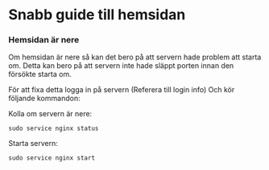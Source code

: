 # Snabb guide till hemsidan

### Hemsidan är nere
Om hemsidan är nere så kan det bero på att servern hade problem att starta om. Detta kan bero på att servern inte hade släppt porten innan den försökte starta om.

För att fixa detta logga in på servern (Referera till login info)
Och kör följande kommandon:

Kolla om servern är nere:
```
sudo service nginx status
```
Starta servern:
```
sudo service nginx start
```
